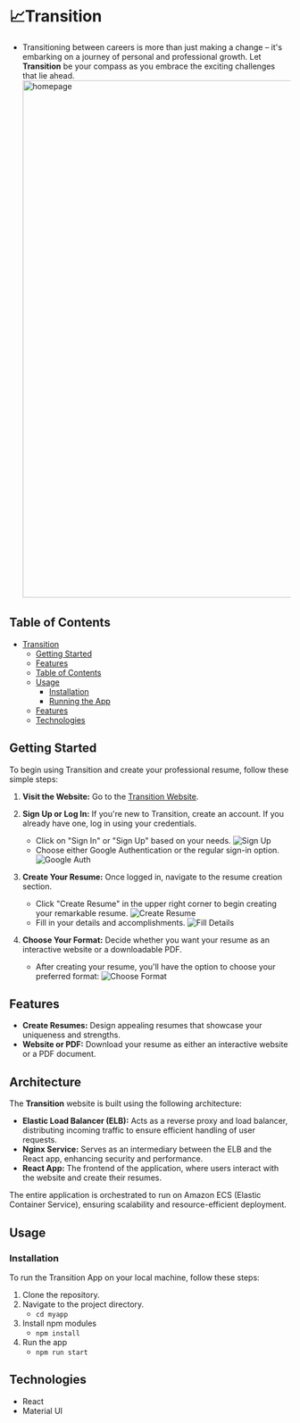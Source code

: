 # 📈Transition

- Transitioning between careers is more than just making a change – it's embarking on a journey of personal and professional growth. Let **Transition** be your compass as you embrace the exciting challenges that lie ahead.
  <img width="927" alt="homepage" src="https://github.com/tiffany831101/transition-website-page/assets/39373272/07cc27ce-9bd7-4ac8-b192-3f07c4844bbe">

## Table of Contents

- [Transition](#transition)
  - [Getting Started](#getting-started)
  - [Features](#features)
  - [Table of Contents](#table-of-contents)
  - [Usage](#usage)
    - [Installation](#installation)
    - [Running the App](#running-the-app)
  - [Features](#features-1)
  - [Technologies](#technologies)

## Getting Started

To begin using Transition and create your professional resume, follow these simple steps:

1. **Visit the Website:** Go to the [Transition Website](http://frontend-elb-753027556.us-east-1.elb.amazonaws.com/#/).
2. **Sign Up or Log In:** If you're new to Transition, create an account. If you already have one, log in using your credentials.
   - Click on "Sign In" or "Sign Up" based on your needs.
![Sign Up](https://github.com/tiffany831101/transition-website-page/assets/39373272/c09165bf-7cc9-4377-b6a1-4ce5bd6415ff)
   - Choose either Google Authentication or the regular sign-in option.
    ![Google Auth](https://github.com/tiffany831101/transition-website-page/assets/39373272/49dbbb9d-a4b0-4434-9433-76f0be32ad2e)
4. **Create Your Resume:** Once logged in, navigate to the resume creation section. 
   - Click "Create Resume" in the upper right corner to begin creating your remarkable resume.
    ![Create Resume](https://github.com/tiffany831101/transition-website-page/assets/39373272/7960c76d-b7d9-4bda-87e4-0c888b80b367)
   - Fill in your details and accomplishments.
    ![Fill Details](https://github.com/tiffany831101/transition-website-page/assets/39373272/ffc1b149-97d6-457e-af69-030c71cd3045)
  
5. **Choose Your Format:** Decide whether you want your resume as an interactive website or a downloadable PDF.
   - After creating your resume, you'll have the option to choose your preferred format: 
    ![Choose Format](https://github.com/tiffany831101/transition-website-page/assets/39373272/48cb9bea-69f3-4275-8b01-6aa69379f4e4)

## Features

- **Create Resumes:** Design appealing resumes that showcase your uniqueness and strengths.
- **Website or PDF:** Download your resume as either an interactive website or a PDF document.


## Architecture

The **Transition** website is built using the following architecture:

- **Elastic Load Balancer (ELB):** Acts as a reverse proxy and load balancer, distributing incoming traffic to ensure efficient handling of user requests.
- **Nginx Service:** Serves as an intermediary between the ELB and the React app, enhancing security and performance.
- **React App:** The frontend of the application, where users interact with the website and create their resumes.

The entire application is orchestrated to run on Amazon ECS (Elastic Container Service), ensuring scalability and resource-efficient deployment.

## Usage

### Installation

To run the Transition App on your local machine, follow these steps:

1. Clone the repository.
2. Navigate to the project directory.
   - `cd myapp`
3. Install npm modules
   - `npm install`
4. Run the app
   - `npm run start`

## Technologies
- React
- Material UI
  
